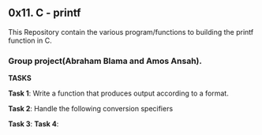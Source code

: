 ## 0x11. C - printf

This Repository contain the various program/functions to building the printf function in C.

### Group project(Abraham Blama and Amos Ansah).

**TASKS**

**Task 1**: Write a function that produces output according to a format.

**Task 2**: Handle the following conversion specifiers

**Task 3**: 
**Task 4**: 
